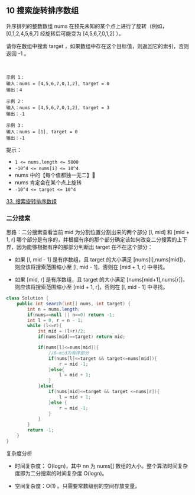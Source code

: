 ## 10 搜索旋转排序数组

升序排列的整数数组 nums 在预先未知的某个点上进行了旋转（例如， [0,1,2,4,5,6,7] 经旋转后可能变为 [4,5,6,7,0,1,2] ）。

请你在数组中搜索 target ，如果数组中存在这个目标值，则返回它的索引，否则返回 -1 。

 
```
示例 1：
输入：nums = [4,5,6,7,0,1,2], target = 0
输出：4

示例 2：
输入：nums = [4,5,6,7,0,1,2], target = 3
输出：-1

示例 3：
输入：nums = [1], target = 0
输出：-1
```

提示：
* `1 <= nums.length <= 5000`
* `-10^4 <= nums[i] <= 10^4`
* nums 中的【每个值都独一无二】🍒
* nums 肯定会在某个点上旋转
* `-10^4 <= target <= 10^4`

[33. 搜索旋转排序数组](https://leetcode-cn.com/problems/search-in-rotated-sorted-array/)



### 二分搜索

思路：二分搜索查看当前 mid 为分割位置分割出来的两个部分 [l, mid] 和 [mid + 1, r] 哪个部分是有序的，并根据有序的那个部分确定该如何改变二分搜索的上下界，因为能够根据有序的那部分判断出 target 在不在这个部分：

* 如果 [l, mid - 1] 是有序数组，且 target 的大小满足 [nums[l],nums[mid])，则应该将搜索范围缩小至 [l, mid - 1]，否则在 [mid + 1, r] 中寻找。

* 如果 [mid, r] 是有序数组，且 target 的大小满足 [nums[mid+1],nums[r]]，则应该将搜索范围缩小至 [mid + 1, r]，否则在 [l, mid - 1] 中寻找。


```java
class Solution {
    public int search(int[] nums, int target) {
        int n = nums.length;
        if(nums==null || n==0) return -1;
        int l = 0, r = n - 1;
        while (l<=r){
            int mid = (l+r)/2;
            if(nums[mid]==target) return mid;

            if(nums[l]<=nums[mid]){
                //0~mid为有序部分
                if(nums[l]<=target && target<=nums[mid]){
                    r = mid -1;
                }else{
                    l = mid + 1;
                }
            }else{
                if(nums[mid]<=target && target <=nums[r]){
                    l = mid + 1;
                }else {
                    r = mid -1;
                }
            }
        }
        return -1;
    }
}
```

复杂度分析

* 时间复杂度： O(logn)，其中 nn 为 nums[] 数组的大小。整个算法时间复杂度即为二分搜索的时间复杂度 O(logn)。

* 空间复杂度：O(1) 。只需要常数级别的空间存放变量。
